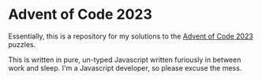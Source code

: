 # Advent of Code 2023

Essentially, this is a repository for my solutions to the [Advent of Code 2023](https://adventofcode.com/2023) puzzles.

This is written in pure, un-typed Javascript written furiously in between work and sleep. I'm a Javascript developer, so please excuse the mess.